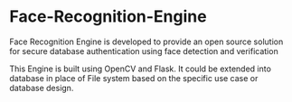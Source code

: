 # Face-Recognition-Engine

Face Recognition Engine is developed to provide an open source solution for secure database authentication using face detection and verification

This Engine is built using OpenCV and Flask. It could be extended into database in place of File system based on the specific use case or database design.
